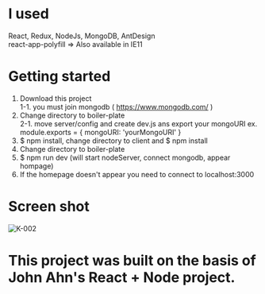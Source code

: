 # I used
React, Redux, NodeJs, MongoDB, AntDesign  
react-app-polyfill => Also available in IE11

# Getting started
  1. Download this project  
    1-1. you must join mongodb ( https://www.mongodb.com/ )
  2. Change directory to boiler-plate  
    2-1. move server/config and create dev.js ans export your mongoURI
    ex. module.exports = {  mongoURI: 'yourMongoURI' }
  3. $ npm install, change directory to client and $ npm install
  4. Change directory to boiler-plate  
  5. $ npm run dev (will start nodeServer, connect mongodb, appear hompage)
  6. If the homepage doesn't appear you need to connect to localhost:3000  

# Screen shot
![K-002](https://user-images.githubusercontent.com/40563068/88487658-161fa880-cfc2-11ea-9ee8-d6b17b7861ff.png)

# This project was built on the basis of John Ahn's React + Node project.
